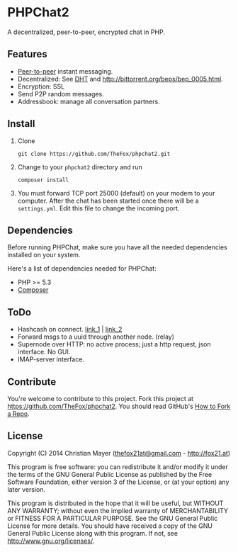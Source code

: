# PHPChat2
A decentralized, peer-to-peer, encrypted chat in PHP.

## Features
- [Peer-to-peer](http://en.wikipedia.org/wiki/Peer-to-peer) instant messaging.
- Decentralized: See [DHT](http://en.wikipedia.org/wiki/Distributed_hash_table) and <http://bittorrent.org/beps/bep_0005.html>.
- Encryption: SSL
- Send P2P random messages.
- Addressbook: manage all conversation partners.

## Install
1. Clone

	`git clone https://github.com/TheFox/phpchat2.git`

2. Change to your `phpchat2` directory and run

	`composer install`

3. You must forward TCP port 25000 (default) on your modem to your computer. After the chat has been started once there will be a `settings.yml`. Edit this file to change the incoming port.

## Dependencies
Before running PHPChat, make sure you have all the needed dependencies
installed on your system.

Here's a list of dependencies needed for PHPChat:

- PHP >= 5.3
- [Composer](https://getcomposer.org/)

## ToDo
- Hashcash on connect. [link_1](http://en.wikipedia.org/wiki/Hashcash) | [link_2](https://en.bitcoin.it/wiki/Hashcash)
- Forward msgs to a uuid through another node. (relay)
- Supernode over HTTP: no active process; just a http request, json interface. No GUI.
- IMAP-server interface.

## Contribute
You're welcome to contribute to this project. Fork this project at <https://github.com/TheFox/phpchat2>. You should read GitHub's [How to Fork a Repo](https://help.github.com/articles/fork-a-repo).

## License
Copyright (C) 2014 Christian Mayer (<thefox21at@gmail.com> - <http://fox21.at>)

This program is free software: you can redistribute it and/or modify it under the terms of the GNU General Public License as published by the Free Software Foundation, either version 3 of the License, or (at your option) any later version.

This program is distributed in the hope that it will be useful, but WITHOUT ANY WARRANTY; without even the implied warranty of MERCHANTABILITY or FITNESS FOR A PARTICULAR PURPOSE. See the GNU General Public License for more details. You should have received a copy of the GNU General Public License along with this program. If not, see <http://www.gnu.org/licenses/>.
